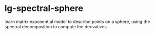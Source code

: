 lg-spectral-sphere
==================

learn matrix exponential model to describe points on a sphere, using the spectral decomposition to compute the derivatives
